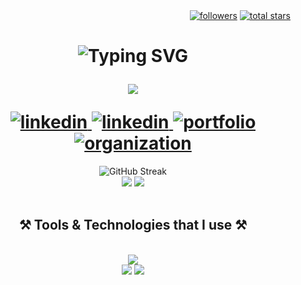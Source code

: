 <div align="right">
    <a href="https://github.com/ragibalasad?tab=followers">
        <img alt="followers" title="Follow me on Github" src="https://custom-icon-badges.demolab.com/github/followers/ragibalasad?color=236ad3&labelColor=1155ba&style=flat&logo=person-add&label=Follow&logoColor=white&cacheSeconds=300"/></a>
    <a href="https://github.com/ragibalasad?tab=repositories&sort=stargazers">
        <img alt="total stars" title="Total stars on GitHub" src="https://custom-icon-badges.demolab.com/github/stars/ragibalasad?color=55960c&labelColor=488207&style=flat&logo=star&cacheSeconds=300"/></a>
</div>

<h1 align="center">
  <img src="http://readme-typing-svg.herokuapp.com?font=Righteous&size=35&duration=1000&pause=9999&center=true&vCenter=true&width=300&height=40&lines=Hi+%F0%9F%91%8B+I'm+Ragib" alt="Typing SVG" />
  <p align="center">
      <img src="https://readme-typing-svg.herokuapp.com/?font=Righteous&size=30&center=true&vCenter=true&width=300&height=40&duration=4000&lines=Web+Developer;+Web+Designer;+Software+Dev" />
  </p>
    <a href="mailto:ragibalasad@pm.me">
        <img alt="linkedin" src="https://custom-icon-badges.demolab.com/badge/Email-7C3AED?color=7C3AED&style=for-the-badge&labelColor=6D28D9&logo=mail"/>
  </a>
  <a href="https://linkedin.com/in/RagibAlAsad" target="_blank">
      <img alt="linkedin" src="https://custom-icon-badges.demolab.com/badge/LinkedIn-0077B5?color=0284C7&style=for-the-badge&labelColor=0369A1&logo=linkedin"/>
  </a>
  <a href="https://ragibalasad.me" target="_blank">
      <img alt="portfolio" src="https://custom-icon-badges.demolab.com/badge/Portfolio-F97316?color=F97316&style=for-the-badge&labelColor=EA580C&logo=website"/>
  </a>
  <a href="https://github.com/DEVELEVEN-io?tab=repositories&sort=stargazers">
      <img alt="organization" src="https://custom-icon-badges.demolab.com/badge/Organization-55960?color=55960c&style=for-the-badge&labelColor=488207&logo=organization"/>
  </a>
</h1>

<div align=center>
<img src="https://streak-stats.demolab.com?user=ragibalasad&theme=blueberry-duo&hide_border=true&background=0d1117" alt="GitHub Streak" /><br>

<img src="https://github-readme-stats.vercel.app/api?username=ragibalasad&show_icons=true&theme=gotham&hide_border=true&bg_color=0d1117">
<img src="https://github-readme-stats.vercel.app/api/top-langs/?username=ragibalasad&layout=donut&show_icons=true&theme=gotham&hide_border=true&bg_color=0d1117">

</div>
<br>
 
<h2 align="center">⚒️ Tools & Technologies that I use ⚒️</h2>
<br/>
<div align="center">
    <img src="https://skillicons.dev/icons?i=python,javascript,c,html,css" /><br>
    <img src="https://skillicons.dev/icons?i=tailwind,react,nextjs,flask,fastapi" />
    <img src="https://skillicons.dev/icons?i=mongodb,postgresql,vscode,github,figma,git" />
  </p>
</div>
<br/>
